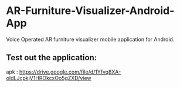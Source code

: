 # AR-Furniture-Visualizer-Android-App
 Voice Operated AR furniture visualizer mobile application for Android.


## Test out the application:
apk : https://drive.google.com/file/d/1Yfvq8XA-oIdLJcpkjV1HROkcxOo5gZXD/view

